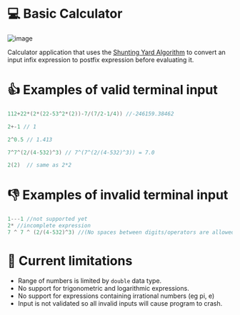 # 💻 Basic Calculator
![image](https://user-images.githubusercontent.com/65414576/154796235-27b9efe5-34d6-43ac-a74f-bfc8459e16f8.png)

Calculator application that uses the [Shunting Yard Algorithm](https://en.wikipedia.org/wiki/Shunting-yard_algorithm) to convert an input infix expression to postfix expression before evaluating it.

# 👍 Examples of valid terminal input #
```cpp
112+22*(2*(22-53^2*(2))-7/(7/2-1/4)) //-246159.38462

2+-1 // 1

2^0.5 // 1.413

7^7^(2/(4-532)^3) // 7^(7^(2/(4-532)^3)) = 7.0

2(2)  // same as 2*2
```
# 👎 Examples of invalid terminal input #
```cpp
1---1 //not supported yet
2* //incomplete expression
7 ^ 7 ^ (2/(4-532)^3) //(No spaces between digits/operators are allowed when inputting directly from console)
```

# 🛑 Current limitations #
- Range of numbers is limited by `double` data type.
- No support for trigonometric and logarithmic expressions.
- No support for expressions containing irrational numbers (eg pi, e)
- Input is not validated so all invalid inputs will cause program to crash.
